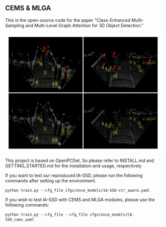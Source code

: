 ## CEMS & MLGA

This is the open-source code for the paper "Class-Enhanced Multi-Sampling and Multi-Level Graph Attention for 3D Object Detection."

![img.png](img.png)

This project is based on OpenPCDet. So please refer to INSTALL.md and GETTING_STARTED.md for the installation and usage, respectively



If you want to test our reproduced IA-SSD, please run the following commands after setting up the environment.
```
python train.py --cfg_file cfgs/once_models/IA-SSD-ctr_aware.yaml 
```
If you wish to test IA-SSD with CEMS and MLGA modules, please use the following commands:
```
python train.py --cfg_file --cfg_file cfgs/once_models/CA-SSD_cams.yaml 
```

[//]: # (The voxel-based code is currently being integrated into the unified project, as it was adapted from the SAFDNet open-source implementation. Please stay tuned for updates.)
